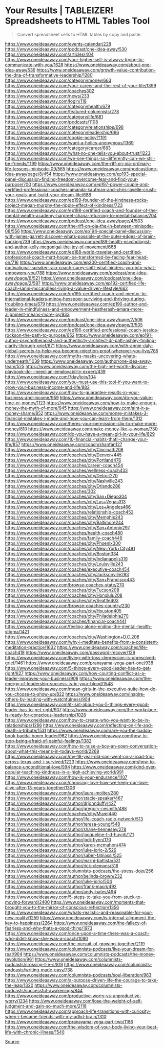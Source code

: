 # Your Results | TABLEIZER! Spreadsheets to HTML Tables Tool

> Convert spreadsheet cells to HTML tables by copy and paste.

https://www.oneideaaway.com/events-calendar/228 https://www.oneideaaway.com/podcast/one-idea-away/530 https://www.oneideaaway.com/articles/404 https://www.oneideaaway.com/your-higher-self-is-always-trying-to-communicate-with-you/1628 https://www.oneideaaway.com/about-one-idea-away/539 https://www.oneideaaway.com/growth-value-contribution-the-dna-of-transformative-leadership/1280 https://www.oneideaaway.com/category/money/663 https://www.oneideaaway.com/your-career-and-the-rest-of-your-life/1399 https://www.oneideaaway.com/coaches302 https://www.oneideaaway.com/news/233 https://www.oneideaaway.com/login/118 https://www.oneideaaway.com/category/health/679 https://www.oneideaaway.com/featured-columnists/278 https://www.oneideaaway.com/category/life/681 https://www.oneideaaway.com/podcasts/1108 https://www.oneideaaway.com/category/relationships/698 https://www.oneideaaway.com/category/leadership/686 https://www.oneideaaway.com/cookie-policy?1191 https://www.oneideaaway.com/want-a-holics-anonymous/1369 https://www.oneideaaway.com/category/career/683 https://www.oneideaaway.com/what-no-one-tells-you-about-trust/1223 https://www.oneideaaway.com/we-see-things-so-differently-can-we-still-be-friends/1199 https://www.oneideaaway.com/the-riff-on-oia-ordinary-life-lessons-minisode-09/565 https://www.oneideaaway.com/podcast/one-idea-away/page/8/454 https://www.oneideaaway.com/ep193-special-panel-discussion-finding-freedom-overcome-fear-and-find-your-purpose/700 https://www.oneideaaway.com/ep197-power-couple-and-certified-professional-coaches-amanda-kaufman-and-chris-lavelle-crush-your-goals-and-build-your-dream-life/688 https://www.oneideaaway.com/ep199-founder-of-the-kindness-rocks-project-megan-murphy-the-ripple-effect-of-kindness/723 https://www.oneideaaway.com/ep198-certified-coach-and-founder-of-the-mental-wealth-academy-harpreet-chana-returning-to-mental-balance/704 https://www.oneideaaway.com/podcast/one-idea-away/page/4/503 https://www.oneideaaway.com/the-riff-on-oia-the-in-between-minisode-08/556 https://www.oneideaaway.com/ep194-special-panel-discussion-with-james-garrett-discover-whats-possible-at-the-outer-edges-of-brain-hacking/739 https://www.oneideaaway.com/ep189-health-psychologist-and-author-kelly-mcgonigal-the-joy-of-movement/668 https://www.oneideaaway.com/ep188-world-traveler-and-certified-professional-coach-matt-hogan-be-transformed-by-facing-fear-head-on/716 https://www.oneideaaway.com/ep200-certified-coach-and-motivational-speaker-raia-coach-carey-shift-what-hinders-you-into-what-empowers-you/788 https://www.oneideaaway.com/podcast/one-idea-away/page/6/521 https://www.oneideaaway.com/podcast/one-idea-away/page/2/587 https://www.oneideaaway.com/ep192-certified-life-coach-sanni-mccandless-living-a-value-driven-lifestyle/662 https://www.oneideaaway.com/ep195-certified-coach-and-mentor-to-international-leaders-minou-hexspoor-surviving-and-thriving-during-troubling-times/679 https://www.oneideaaway.com/ep190-author-and-leader-in-mindfulness-and-empowerment-heatherash-amara-more-alignment-means-more-joy/833 https://www.oneideaaway.com/podcast/one-idea-away/page/7/506 https://www.oneideaaway.com/podcast/one-idea-away/page/3/505 https://www.oneideaaway.com/ep196-certified-professional-coach-jessica-rockson-the-path-to-purpose/652 https://www.oneideaaway.com/ep191-author-psychotherapist-and-authenticity-architect-dr-patti-ashley-finding-clarity-through-grief/671 https://www.oneideaaway.com/with-annie-daly-global-secrets-to-help-you-become-rejection-proof-wherever-you-live/785 https://www.oneideaaway.com/myths-masks-uncovering-whats-underneath/1039 https://www.oneideaaway.com/author/one-idea-away-team/525 https://www.oneideaaway.com/the-high-net-worth-divorce-playbook-do-i-need-an-employability-expert/439 https://www.oneideaaway.com/7day/join/104 https://www.oneideaaway.com/you-must-use-this-tool-if-you-want-to-grow-your-business-income-and-life/882 https://www.oneideaaway.com/how-to-guarantee-results-in-your-business-and-income/959 https://www.oneideaaway.com/do-you-value-time-or-money/1123 https://www.oneideaaway.com/how-to-make-enough-money-the-myth-of-more/945 https://www.oneideaaway.com/aint-it-a-money-shame/852 https://www.oneideaaway.com/money-mistakes-3-financial-mistakes-i-made-and-how-you-can-learn-from-them/1312 https://www.oneideaaway.com/heres-your-permission-slip-to-make-more-money/810 https://www.oneideaaway.com/make-money-like-a-woman/730 https://www.oneideaaway.com/do-you-have-a-mean-girl-in-your-life/829 https://www.oneideaaway.com/10-financial-habits-thatll-change-your-life/857 https://www.oneideaaway.com/coach/shanfan127 https://www.oneideaaway.com/coaches/city/Cincinatti208 https://www.oneideaaway.com/coaches/city/Denver+445 https://www.oneideaaway.com/coaches/city/Portland476 https://www.oneideaaway.com/coaches/career-coach454 https://www.oneideaaway.com/coaches/wellness-coach433 https://www.oneideaaway.com/coaches/city/Detroit270 https://www.oneideaaway.com/coaches/city/Nashville243 https://www.oneideaaway.com/coaches/city/Orlando286 https://www.oneideaaway.com/coaches/302 https://www.oneideaaway.com/coaches/city/San+Diego304 https://www.oneideaaway.com/coaches/city/Las+Vegas313 https://www.oneideaaway.com/coaches/city/Los+Angeles466 https://www.oneideaaway.com/coaches/relationship-coach452 https://www.oneideaaway.com/coaches/city/Memphis243 https://www.oneideaaway.com/coaches/city/Baltimore244 https://www.oneideaaway.com/coaches/city/San+Antonio297 https://www.oneideaaway.com/coaches/health-coach480 https://www.oneideaaway.com/coaches/family-coach449 https://www.oneideaaway.com/coaches/city/Phoenix300 https://www.oneideaaway.com/coaches/city/New+York+City491 https://www.oneideaaway.com/coaches/city/Boston334 https://www.oneideaaway.com/coaches/city/Indianapolis319 https://www.oneideaaway.com/coaches/city/Louisville243 https://www.oneideaaway.com/coaches/executive-coach454 https://www.oneideaaway.com/coaches/city/Jacksonville283 https://www.oneideaaway.com/coaches/city/San+Francisco443 https://www.oneideaaway.com/browse-coaches-state/270 https://www.oneideaaway.com/coaches/city/Tucson208 https://www.oneideaaway.com/coaches/city/Honolulu208 https://www.oneideaaway.com/coaches/city/Seattle403 https://www.oneideaaway.com/browse-coaches-country/230 https://www.oneideaaway.com/coaches/city/Houston405 https://www.oneideaaway.com/coaches/city/Philadelphia270 https://www.oneideaaway.com/coaches/financial-coach441 https://www.oneideaaway.com/feeling-alone-ending-the-mental-health-stigma/1421 https://www.oneideaaway.com/coaches/city/Washington+D.C.208 https://www.oneideaaway.com/why-i-meditate-benefits-from-a-consistent-meditation-practice/1632 https://www.oneideaaway.com/coaches/life-coach418 https://www.oneideaaway.com/password-recover/129 https://www.oneideaaway.com/living-with-loss-depression-is-unresolved-grief/1461 https://www.oneideaaway.com/pranayama-yoga-part-one/938 https://www.oneideaaway.com/5-things-every-good-leader-has-to-get-right/827 https://www.oneideaaway.com/how-courting-conflict-as-a-leader-improves-your-business/909 https://www.oneideaaway.com/the-energy-of-leadership-success-is-in-your-blood/1548 https://www.oneideaaway.com/mean-girls-in-the-executive-suite-how-do-you-choose-to-show-up/822 https://www.oneideaaway.com/inspire-others-by-leading-with-watchfulness/904 https://www.oneideaaway.com/it-isnt-about-you-5-things-every-good-leader-has-to-get-right/907 https://www.oneideaaway.com/the-workplace-is-ready-for-conscious-leadership/1028 https://www.oneideaaway.com/how-to-create-who-you-want-to-be-in-relationships/1296 https://www.oneideaaway.com/reflecting-on-life-and-death-a-tribute/1531 https://www.oneideaaway.com/are-you-the-badda-book-badda-boom-leader/962 https://www.oneideaaway.com/how-to-stop-being-afraid-of-painful-feelings/1382 https://www.oneideaaway.com/how-to-raise-a-boy-an-open-conversation-about-what-this-means-in-todays-world/2269 https://www.oneideaaway.com/my-18-year-old-son-went-on-a-road-trip-across-texas-and-i-survived/1223 https://www.oneideaaway.com/how-to-balance-unconditional-love/994 https://www.oneideaaway.com/kind-over-popular-teaching-kindness-in-a-high-achieving-world/991 https://www.oneideaaway.com/how-is-your-endurance/1107 https://www.oneideaaway.com/choosing-love-how-we-keep-our-love-alive-after-13-years-together/1306 https://www.oneideaaway.com/author/laura-moliter/280 https://www.oneideaaway.com/author/stacie-speaker/467 https://www.oneideaaway.com/author/drjohnduffy/427 https://www.oneideaaway.com/author/gregory-nesmith/488 https://www.oneideaaway.com/coaches/city/Miami440 https://www.oneideaaway.com/author/life-coach-radio-network/513 https://www.oneideaaway.com/author/teresa-young/548 https://www.oneideaaway.com/author/shane-hennesey/278 https://www.oneideaaway.com/author/jacqueline-t-d-huynh/171 https://www.oneideaaway.com/author/jodi-flynn/170 https://www.oneideaaway.com/author/karen-mcmahon/474 https://www.oneideaaway.com/author/luke-iorio-2/529 https://www.oneideaaway.com/author/saber-fatnassi/525 https://www.oneideaaway.com/author/marni-battista/531 https://www.oneideaaway.com/author/rick-clemons/519 https://www.oneideaaway.com/columnists-podcasts/the-stress-dojo/256 https://www.oneideaaway.com/author/belinda-brown/232 https://www.oneideaaway.com/author/luke-iorio/504 https://www.oneideaaway.com/author/frank-macri/492 https://www.oneideaaway.com/author/andy-bates/494 https://www.oneideaaway.com/5-steps-to-take-you-from-stuck-to-moving-forward/2400 https://www.oneideaaway.com/moments-that-brought-you-to-the-mirror-of-conscious-reflection/1356 https://www.oneideaaway.com/whats-realistic-and-reasonable-for-your-new-reality/1259 https://www.oneideaaway.com/is-internal-alignment-the-key-to-happiness/2264 https://www.oneideaaway.com/the-fallacy-of-fearless-and-why-thats-a-good-thing/1973 https://www.oneideaaway.com/once-upon-a-time-there-was-a-coach-who-didnt-know-she-was-a-coach/1090 https://www.oneideaaway.com/the-pursuit-of-growing-together/2119 https://www.oneideaaway.com/columnists-podcasts/live-your-dream-for-real/904 https://www.oneideaaway.com/columnists-podcasts/the-money-revolution/961 https://www.oneideaaway.com/columnists-podcasts/crossing-t-e-s/819 https://www.oneideaaway.com/columnists-podcasts/writing-made-easy/738 https://www.oneideaaway.com/columnists-podcasts/soul-liberation/983 https://www.oneideaaway.com/a-purpose-driven-life-the-courage-to-take-the-leap/1320 https://www.oneideaaway.com/columnists-podcasts/successful-awakenings/844 https://www.oneideaaway.com/productive-worry-vs-unproductive-worry/1234 https://www.oneideaaway.com/lose-the-weight-of-self-judgment-and-gain-so-much-more/2118 https://www.oneideaaway.com/approach-life-transitions-with-curiosity-when-i-became-friends-with-my-adhd-brain/1310 https://www.oneideaaway.com/pranayama-yoga-part-two/1166 https://www.oneideaaway.com/the-wisdom-of-your-body-living-your-best-life-with-chronic-illness/1540


[Source](https://tableizer.journalistopia.com/tableizer.php)